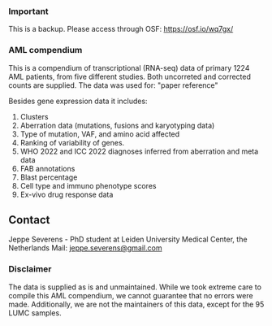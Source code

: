 ### Important
This is a backup. Please access through OSF: https://osf.io/wq7gx/

### AML compendium
This is a compendium of transcriptional (RNA-seq) data of primary 1224 AML patients, from five different studies. Both uncorreted and corrected counts are supplied. The data was used for: "paper reference" 

Besides gene expression data it includes: 
1. Clusters
2. Aberration data (mutations, fusions and karyotyping data)
3. Type of mutation, VAF, and amino acid affected
4. Ranking of variability of genes.
5. WHO 2022 and ICC 2022 diagnoses inferred from aberration and meta data
6. FAB annotations 
7. Blast percentage
8. Cell type and immuno phenotype scores
9. Ex-vivo drug response data

## Contact
Jeppe Severens - PhD student at Leiden University Medical Center, the Netherlands
Mail: jeppe.severens@gmail.com

### Disclaimer
The data is supplied as is and unmaintained. While we took extreme care to compile this AML compendium, we cannot guarantee that no errors were made. Additionally, we are not the maintainers of this data, except for the 95 LUMC samples.
